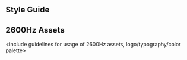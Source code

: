 ## Style Guide
<need to build out external style guide>

## 2600Hz Assets
<include guidelines for usage of 2600Hz assets, logo/typography/color palette>
